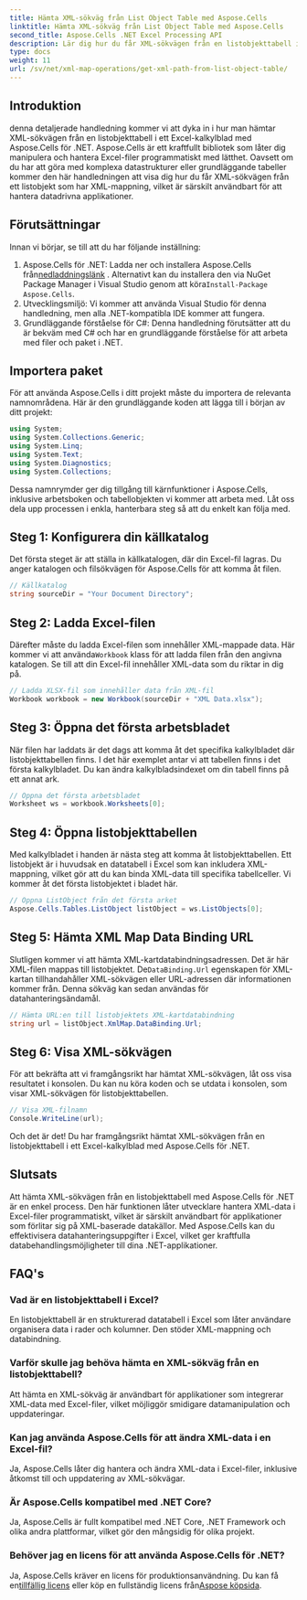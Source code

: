 ```yaml
---
title: Hämta XML-sökväg från List Object Table med Aspose.Cells
linktitle: Hämta XML-sökväg från List Object Table med Aspose.Cells
second_title: Aspose.Cells .NET Excel Processing API
description: Lär dig hur du får XML-sökvägen från en listobjekttabell i Excel med Aspose.Cells för .NET. Steg-för-steg-guide för .NET-utvecklare.
type: docs
weight: 11
url: /sv/net/xml-map-operations/get-xml-path-from-list-object-table/
---
```

## Introduktion
denna detaljerade handledning kommer vi att dyka in i hur man hämtar XML-sökvägen från en listobjekttabell i ett Excel-kalkylblad med Aspose.Cells för .NET. Aspose.Cells är ett kraftfullt bibliotek som låter dig manipulera och hantera Excel-filer programmatiskt med lätthet. Oavsett om du har att göra med komplexa datastrukturer eller grundläggande tabeller kommer den här handledningen att visa dig hur du får XML-sökvägen från ett listobjekt som har XML-mappning, vilket är särskilt användbart för att hantera datadrivna applikationer.
## Förutsättningar
Innan vi börjar, se till att du har följande inställning:
1.  Aspose.Cells för .NET: Ladda ner och installera Aspose.Cells från[nedladdningslänk](https://releases.aspose.com/cells/net/) . Alternativt kan du installera den via NuGet Package Manager i Visual Studio genom att köra`Install-Package Aspose.Cells`.
2. Utvecklingsmiljö: Vi kommer att använda Visual Studio för denna handledning, men alla .NET-kompatibla IDE kommer att fungera.
3. Grundläggande förståelse för C#: Denna handledning förutsätter att du är bekväm med C# och har en grundläggande förståelse för att arbeta med filer och paket i .NET.
## Importera paket
För att använda Aspose.Cells i ditt projekt måste du importera de relevanta namnområdena. Här är den grundläggande koden att lägga till i början av ditt projekt:
```csharp
using System;
using System.Collections.Generic;
using System.Linq;
using System.Text;
using System.Diagnostics;
using System.Collections;
```
Dessa namnrymder ger dig tillgång till kärnfunktioner i Aspose.Cells, inklusive arbetsboken och tabellobjekten vi kommer att arbeta med.
Låt oss dela upp processen i enkla, hanterbara steg så att du enkelt kan följa med.
## Steg 1: Konfigurera din källkatalog
Det första steget är att ställa in källkatalogen, där din Excel-fil lagras. Du anger katalogen och filsökvägen för Aspose.Cells för att komma åt filen.
```csharp
// Källkatalog
string sourceDir = "Your Document Directory";
```
## Steg 2: Ladda Excel-filen
 Därefter måste du ladda Excel-filen som innehåller XML-mappade data. Här kommer vi att använda`Workbook` klass för att ladda filen från den angivna katalogen. Se till att din Excel-fil innehåller XML-data som du riktar in dig på.
```csharp
// Ladda XLSX-fil som innehåller data från XML-fil
Workbook workbook = new Workbook(sourceDir + "XML Data.xlsx");
```
## Steg 3: Öppna det första arbetsbladet
När filen har laddats är det dags att komma åt det specifika kalkylbladet där listobjekttabellen finns. I det här exemplet antar vi att tabellen finns i det första kalkylbladet. Du kan ändra kalkylbladsindexet om din tabell finns på ett annat ark.
```csharp
// Öppna det första arbetsbladet
Worksheet ws = workbook.Worksheets[0];
```
## Steg 4: Öppna listobjekttabellen
Med kalkylbladet i handen är nästa steg att komma åt listobjekttabellen. Ett listobjekt är i huvudsak en datatabell i Excel som kan inkludera XML-mappning, vilket gör att du kan binda XML-data till specifika tabellceller. Vi kommer åt det första listobjektet i bladet här.
```csharp
// Öppna ListObject från det första arket
Aspose.Cells.Tables.ListObject listObject = ws.ListObjects[0];
```
## Steg 5: Hämta XML Map Data Binding URL
 Slutligen kommer vi att hämta XML-kartdatabindningsadressen. Det är här XML-filen mappas till listobjektet. De`DataBinding.Url` egenskapen för XML-kartan tillhandahåller XML-sökvägen eller URL-adressen där informationen kommer från. Denna sökväg kan sedan användas för datahanteringsändamål.
```csharp
// Hämta URL:en till listobjektets XML-kartdatabindning
string url = listObject.XmlMap.DataBinding.Url;
```
## Steg 6: Visa XML-sökvägen
För att bekräfta att vi framgångsrikt har hämtat XML-sökvägen, låt oss visa resultatet i konsolen. Du kan nu köra koden och se utdata i konsolen, som visar XML-sökvägen för listobjekttabellen.
```csharp
// Visa XML-filnamn
Console.WriteLine(url);
```
Och det är det! Du har framgångsrikt hämtat XML-sökvägen från en listobjekttabell i ett Excel-kalkylblad med Aspose.Cells för .NET.
## Slutsats
Att hämta XML-sökvägen från en listobjekttabell med Aspose.Cells för .NET är en enkel process. Den här funktionen låter utvecklare hantera XML-data i Excel-filer programmatiskt, vilket är särskilt användbart för applikationer som förlitar sig på XML-baserade datakällor. Med Aspose.Cells kan du effektivisera datahanteringsuppgifter i Excel, vilket ger kraftfulla databehandlingsmöjligheter till dina .NET-applikationer.
## FAQ's
### Vad är en listobjekttabell i Excel?
En listobjekttabell är en strukturerad datatabell i Excel som låter användare organisera data i rader och kolumner. Den stöder XML-mappning och databindning.
### Varför skulle jag behöva hämta en XML-sökväg från en listobjekttabell?
Att hämta en XML-sökväg är användbart för applikationer som integrerar XML-data med Excel-filer, vilket möjliggör smidigare datamanipulation och uppdateringar.
### Kan jag använda Aspose.Cells för att ändra XML-data i en Excel-fil?
Ja, Aspose.Cells låter dig hantera och ändra XML-data i Excel-filer, inklusive åtkomst till och uppdatering av XML-sökvägar.
### Är Aspose.Cells kompatibel med .NET Core?
Ja, Aspose.Cells är fullt kompatibel med .NET Core, .NET Framework och olika andra plattformar, vilket gör den mångsidig för olika projekt.
### Behöver jag en licens för att använda Aspose.Cells för .NET?
 Ja, Aspose.Cells kräver en licens för produktionsanvändning. Du kan få en[tillfällig licens](https://purchase.aspose.com/temporary-license/) eller köp en fullständig licens från[Aspose köpsida](https://purchase.aspose.com/buy).